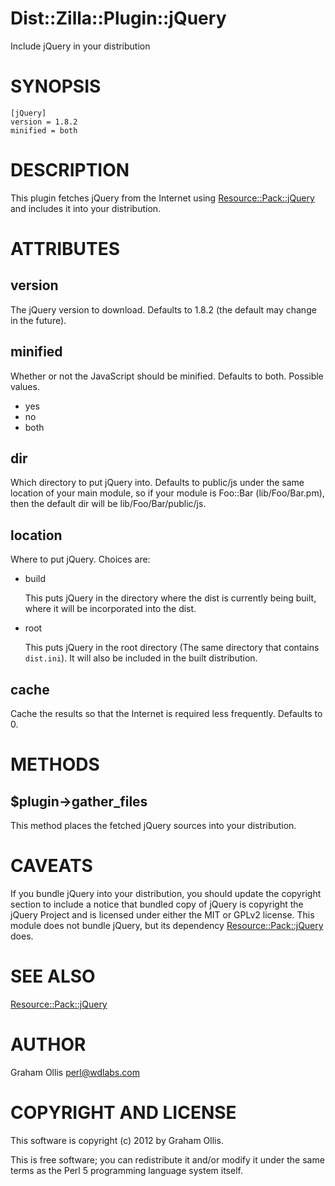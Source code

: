 # Dist::Zilla::Plugin::jQuery

Include jQuery in your distribution

# SYNOPSIS

    [jQuery]
    version = 1.8.2
    minified = both

# DESCRIPTION

This plugin fetches jQuery from the Internet
using [Resource::Pack::jQuery](https://metacpan.org/pod/Resource::Pack::jQuery) and includes it into your distribution.

# ATTRIBUTES

## version

The jQuery version to download.  Defaults to 1.8.2 (the default may
change in the future).

## minified

Whether or not the JavaScript should be minified.  Defaults to both.
Possible values.

- yes
- no
- both

## dir

Which directory to put jQuery into.  Defaults to public/js under
the same location of your main module, so if your module is 
Foo::Bar (lib/Foo/Bar.pm), then the default dir will be 
lib/Foo/Bar/public/js.

## location

Where to put jQuery.  Choices are:

- build

    This puts jQuery in the directory where the dist is currently
    being built, where it will be incorporated into the dist.

- root

    This puts jQuery in the root directory (The same directory
    that contains `dist.ini`).  It will also be included in the
    built distribution.

## cache

Cache the results so that the Internet is required less frequently.
Defaults to 0.

# METHODS

## $plugin->gather\_files

This method places the fetched jQuery sources into your distribution.

# CAVEATS

If you bundle jQuery into your distribution, you should update the copyright
section to include a notice that bundled copy of jQuery is copyright
the jQuery Project and is licensed under either the MIT or GPLv2 license.
This module does not bundle jQuery, but its dependency [Resource::Pack::jQuery](https://metacpan.org/pod/Resource::Pack::jQuery)
does.

# SEE ALSO

[Resource::Pack::jQuery](https://metacpan.org/pod/Resource::Pack::jQuery)

# AUTHOR

Graham Ollis <perl@wdlabs.com>

# COPYRIGHT AND LICENSE

This software is copyright (c) 2012 by Graham Ollis.

This is free software; you can redistribute it and/or modify it under
the same terms as the Perl 5 programming language system itself.
